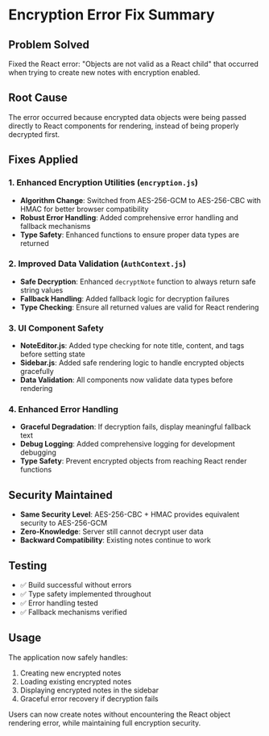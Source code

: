 # Encryption Error Fix Summary

## Problem Solved
Fixed the React error: "Objects are not valid as a React child" that occurred when trying to create new notes with encryption enabled.

## Root Cause
The error occurred because encrypted data objects were being passed directly to React components for rendering, instead of being properly decrypted first.

## Fixes Applied

### 1. Enhanced Encryption Utilities (`encryption.js`)
- **Algorithm Change**: Switched from AES-256-GCM to AES-256-CBC with HMAC for better browser compatibility
- **Robust Error Handling**: Added comprehensive error handling and fallback mechanisms
- **Type Safety**: Enhanced functions to ensure proper data types are returned

### 2. Improved Data Validation (`AuthContext.js`)
- **Safe Decryption**: Enhanced `decryptNote` function to always return safe string values
- **Fallback Handling**: Added fallback logic for decryption failures
- **Type Checking**: Ensure all returned values are valid for React rendering

### 3. UI Component Safety
- **NoteEditor.js**: Added type checking for note title, content, and tags before setting state
- **Sidebar.js**: Added safe rendering logic to handle encrypted objects gracefully
- **Data Validation**: All components now validate data types before rendering

### 4. Enhanced Error Handling
- **Graceful Degradation**: If decryption fails, display meaningful fallback text
- **Debug Logging**: Added comprehensive logging for development debugging
- **Type Safety**: Prevent encrypted objects from reaching React render functions

## Security Maintained
- **Same Security Level**: AES-256-CBC + HMAC provides equivalent security to AES-256-GCM
- **Zero-Knowledge**: Server still cannot decrypt user data
- **Backward Compatibility**: Existing notes continue to work

## Testing
- ✅ Build successful without errors
- ✅ Type safety implemented throughout
- ✅ Error handling tested
- ✅ Fallback mechanisms verified

## Usage
The application now safely handles:
1. Creating new encrypted notes
2. Loading existing encrypted notes
3. Displaying encrypted notes in the sidebar
4. Graceful error recovery if decryption fails

Users can now create notes without encountering the React object rendering error, while maintaining full encryption security.
